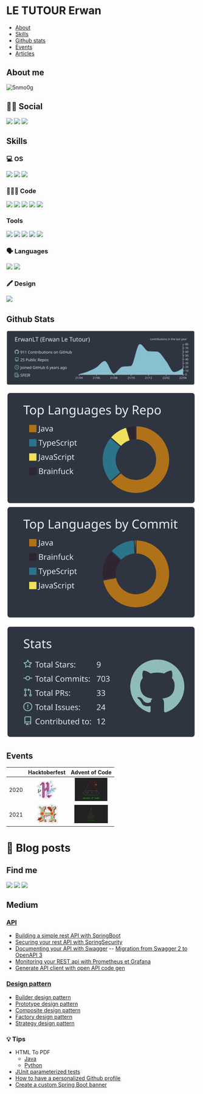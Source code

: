 # LE TUTOUR Erwan

* [About](#about-me)
* [Skills](#skills)
* [Github stats](#github-stats)
* [Events](#events)
* [Articles](#Blog-posts)

## About me
![5nmo0g](https://user-images.githubusercontent.com/21158564/134035633-a1cececd-1b07-4876-b9d6-762795a3e4e4.gif)

## 👦🏼 Social
[![](https://img.shields.io/badge/LinkedIn-0077B5?style=for-the-badge&logo=linkedin&logoColor=white)](https://www.linkedin.com/in/erwan-le-tutour-32904972/)
[![](https://img.shields.io/badge/Twitter-1DA1F2?style=for-the-badge&logo=twitter&logoColor=white)](https://twitter.com/ErwanLeTutour)
[![](https://img.shields.io/badge/GitHub-100000?style=for-the-badge&logo=github&logoColor=white)](https://github.com/ErwanLT)

## Skills
### 💻 OS
![](https://img.shields.io/badge/-Windows-9cf?style=for-the-badge&logo=windows)
![](https://img.shields.io/badge/-Linux-9cf?style=for-the-badge&logo=linux&logoColor=white)
![](https://img.shields.io/badge/-MacOS-9cf?style=for-the-badge&logo=macOS&logoColor=white)
### 👨🏼‍💻 Code
[![](https://img.shields.io/badge/-Java-9cf?style=for-the-badge&logo=java)](https://www.java.com/ "java")
[![](https://img.shields.io/badge/-Kotlin-9cf?style=for-the-badge&logo=kotlin)](https://kotlinlang.org/ "Kolinlang")
[![](https://img.shields.io/badge/-Python-9cf?style=for-the-badge&logo=python&logoColor=yellow)](https://www.python.org/ "Python")
[![](https://img.shields.io/badge/-JavaScript-9cf?style=for-the-badge&logo=javascript)](https://www.javascript.com/ "javascript")
[![](https://img.shields.io/badge/-Angular-9cf?style=for-the-badge&logo=angular&logoColor=red)](https://angular.io/ "angular")
### Tools
![](https://img.shields.io/badge/-Oracle-9cf?style=for-the-badge&logo=oracle&logoColor=indianred)
![](https://img.shields.io/badge/-PostgreSQL-9cf?style=for-the-badge&logo=postgresql)
![](https://img.shields.io/badge/-Travis%20CI-9cf?style=for-the-badge&logo=travis)
![](https://img.shields.io/badge/-Codecov-9cf?style=for-the-badge&logo=codecov)
![](https://img.shields.io/badge/-Heroku-9cf?style=for-the-badge&logo=heroku&logoColor=purple)
### 🗣 Languages
![](https://img.shields.io/badge/-French-blue?style=for-the-badge)
![](https://img.shields.io/badge/-English-white?style=for-the-badge)

### 🖍 Design
![](https://img.shields.io/badge/-Gimp-9cf?style=for-the-badge&logo=gimp&logoColor=5C5543)

## Github Stats

[![](https://raw.githubusercontent.com/ErwanLT/ErwanLT/main/profile-summary-card-output/nord_dark/0-profile-details.svg)](https://github.com/vn7n24fzkq/github-profile-summary-cards)

[![](https://raw.githubusercontent.com/ErwanLT/ErwanLT/main/profile-summary-card-output/nord_dark/1-repos-per-language.svg)](https://github.com/vn7n24fzkq/github-profile-summary-cards) [![](https://raw.githubusercontent.com/ErwanLT/ErwanLT/main/profile-summary-card-output/nord_dark/2-most-commit-language.svg)](https://github.com/vn7n24fzkq/github-profile-summary-cards)

[![](https://raw.githubusercontent.com/ErwanLT/ErwanLT/main/profile-summary-card-output/nord_dark/3-stats.svg)](https://github.com/vn7n24fzkq/github-profile-summary-cards)


## Events
|      | Hacktoberfest 	                                                                                | Advent of Code	                                                            |
|---   |:------------------------------------------------------------------------------------------------:	|:------------------------------------------------------------------------------:|
| 2020 | [![](img/hacktoberfest2020.png "Hactoberfest 2020")](https://hacktoberfest.digitalocean.com/) 	| [![](img/AdventOfCode.png "Advent of Code 2020")](https://adventofcode.com/) 	|
| 2021 | [![](img/hacktoberfest2021.png "Hactoberfest 2021")](https://hacktoberfest.digitalocean.com/)  | [![](img/AdventOfCode2021.png "Advent of Code 2020")](https://adventofcode.com/)  |

# 📝 Blog posts
## Find me
[![](https://img.shields.io/badge/-DeviantArt-lightseagreen?style=for-the-badge&logo=deviantart)](https://www.deviantart.com/diablo143)
[![](https://img.shields.io/badge/-Medium-black?style=for-the-badge&logo=medium)](https://letutour-e.medium.com/)
[![](https://img.shields.io/badge/-dev.to-black?style=for-the-badge&logo=medium)](https://dev.to/erwanlt)
## Medium
### [API](https://github.com/ErwanLT/HumanCloningFacilities)
* [Building a simple rest API with SpringBoot](https://medium.com/javarevisited/building-a-simple-rest-api-with-springboot-3f2e4b123ebb)
* [Securing your rest API with SpringSecurity](https://medium.com/javarevisited/securing-your-rest-api-with-springsecurity-8ba440fe7b58)
* [Documenting your API with Swagger](https://medium.com/javarevisited/documenting-your-api-with-swagger-c27a94104135) -- [Migration from Swagger 2 to OpenAPI 3](https://medium.com/javarevisited/migration-from-swagger-2-to-openapi-3-391f3e97da73)
* [Monitoring your REST api with Prometheus et Grafana](https://medium.com/javarevisited/monitoring-your-rest-api-with-prometheus-et-grafana-6b909a7b0c69)
* [Generate API client with open API code gen](https://letutour-e.medium.com/generate-api-client-with-openapi-codegen-763e3f2f8703)
### [Design pattern](https://github.com/ErwanLT/designPattern)
* [Builder design pattern](https://medium.com/javarevisited/builder-design-pattern-java-9307c47507d9)
* [Prototype design pattern](https://medium.com/javarevisited/prototype-design-pattern-java-79a100b0e4e8)
* [Composite design pattern](https://medium.com/javarevisited/composite-design-pattern-java-9cd0964d3b12)
* [Factory design pattern](https://medium.com/javarevisited/factory-design-pattern-java-b755025437b5)
* [Strategy design pattern](https://medium.com/javarevisited/strategy-design-pattern-java-30439e00299e)
### 💡 Tips
* HTML To PDF
    * [Java](https://medium.com/javarevisited/html-to-pdf-java-9f46288faeb)
    * [Python](https://letutour-e.medium.com/html-to-pdf-angular-f39310f02c56)
* [JUnit parameterized tests](https://medium.com/javarevisited/junit-parameterized-tests-5be86a936ca0)
* [How to have a personalized Github profile](https://letutour-e.medium.com/how-to-have-a-personalized-github-profile-7f0a6b252235)
* [Create a custom Spring Boot banner](https://letutour-e.medium.com/spring-boot-banner-927383bdf154)